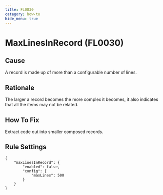 ```yaml
---
title: FL0030
category: how-to
hide_menu: true
---
```


# MaxLinesInRecord (FL0030)

## Cause

A record is made up of more than a configurable number of lines.

## Rationale

The larger a record becomes the more complex it becomes, it also indicates that all the items may not be related.

## How To Fix

Extract code out into smaller composed records.

## Rule Settings

    {
        "maxLinesInRecord": {
            "enabled": false,
            "config": {
                "maxLines": 500
            }
        }
    }
